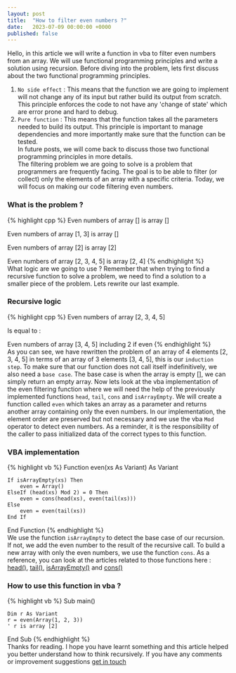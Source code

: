 ```yaml
---
layout: post
title:  "How to filter even numbers ?"
date:   2023-07-09 00:00:00 +0000
published: false
---
```

Hello, in this article we will write a function in vba to filter even numbers from an array. We will use functional programming principles and write a solution using recursion. Before diving into the problem, lets first discuss about the two functional programming principles.<br/>
1) `No side effect` : This means that the function we are going to implement will not change any of its input but rather build its output from scratch. This principle enforces the code to not have any 'change of state' which are error prone and hard to debug.<br/>
2) `Pure function` : This means that the function takes all the parameters needed to build its output. This principle is important to manage dependencies and more importantly make sure that the function can be tested. <br/>
In future posts, we will come back to discuss those two functional programming principles in more details.<br/>
The filtering problem we are going to solve is a problem that programmers are frequently facing. The goal is to be able to filter (or collect) only the elements of an array with a specific criteria. Today, we will focus on making our code filtering even numbers.
### What is the problem ?
{% highlight cpp %}
Even numbers of array [] is array []

Even numbers of array [1, 3] is array []

Even numbers of array [2] is array [2]

Even numbers of array [2, 3, 4, 5] is array [2, 4]
{% endhighlight %}
<br/>
What logic are we going to use ? Remember that when trying to find a recursive function to solve a problem, we need to find a solution to a smaller piece of the problem. Lets rewrite our last example.

### Recursive logic
{% highlight cpp %}
Even numbers of array [2, 3, 4, 5] 

Is equal to :

Even numbers of array [3, 4, 5] including 2 if even
{% endhighlight %}
<br/>
As you can see, we have rewritten the problem of an array of 4 elements [2, 3, 4, 5] in terms of an array of 3 elements [3, 4, 5], this is our `induction step`. To make sure that our function does not call itself indefinitively, we also need a `base case`. The base case is when the array is empty [], we can simply return an empty array. Now lets look at the vba implementation of the even filtering function where we will need the help of the previously implemented functions `head`, `tail`, `cons` and `isArrayEmpty`. We will create a function called `even` which takes an array as a parameter and returns another array containing only the even numbers. In our implementation, the element order are preserved but not necessary and we use the vba `Mod` operator to detect even numbers. As a reminder, it is the responsibility of the caller to pass initialized data of the correct types to this function.

### VBA implementation
{% highlight vb %}
Function even(xs As Variant) As Variant

    If isArrayEmpty(xs) Then
        even = Array()
    ElseIf (head(xs) Mod 2) = 0 Then
        even = cons(head(xs), even(tail(xs)))
    Else
        even = even(tail(xs))
    End If

End Function
{% endhighlight %}
<br/>
We use the function `isArrayEmpty` to detect the base case of our recursion. If not, we add the even number to the result of the recursive call. To build a new array with only the even numbers, we use the function `cons`. As a reference, you can look at the articles related to those functions here : <a href="/2023/05/29/function-head-over-a-vba-array.html">head()</a>, <a href="/2023/06/05/function-tail-over-a-vba-array.html">tail()</a>, <a href="/2023/06/19/first-recursive-function-in-vba.html">isArrayEmpty()</a> and <a href="/2023/06/12/what-can-be-cons-in-vba.html">cons()</a>

### How to use this function in vba ?
{% highlight vb %}
Sub main()

    Dim r As Variant
    r = even(Array(1, 2, 3))
    ' r is array [2]

End Sub
{% endhighlight %}
<br/>
Thanks for reading. I hope you have learnt something and this article helped you better understand how to think recursively. If you have any comments or improvement suggestions <a href="mailto:hello@assadnavi.ch">get in touch</a>